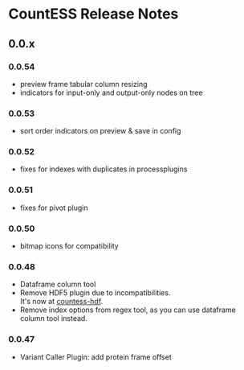 # CountESS Release Notes

## 0.0.x

### 0.0.54

* preview frame tabular column resizing
* indicators for input-only and output-only nodes on tree

### 0.0.53

* sort order indicators on preview & save in config

### 0.0.52

* fixes for indexes with duplicates in processplugins

### 0.0.51

* fixes for pivot plugin

### 0.0.50

* bitmap icons for compatibility

### 0.0.48

* Dataframe column tool
* Remove HDF5 plugin due to incompatibilities.  
  It's now at [countess-hdf](https://github.com/CountESS-Project/countess-hdf5).
* Remove index options from regex tool, as you can use
  dataframe column tool instead.

### 0.0.47

* Variant Caller Plugin: add protein frame offset

